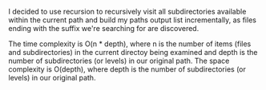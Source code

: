 I decided to use recursion to recursively visit all subdirectories available within the current path and build my paths output list incrementally, as files ending with the suffix we're searching for are discovered.

The time complexity is O(n * depth), where n is the number of items (files and subdirectories) in the current directoy being examined and depth is the number of subdirectories (or levels) in our original path. The space complexity is O(depth), where depth is the number of subdirectories (or levels) in our original path.